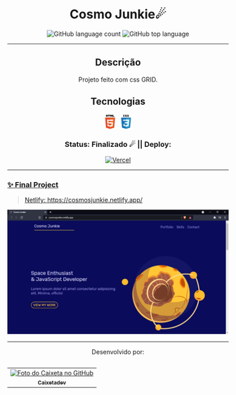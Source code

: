 <h1 align = "center">Cosmo Junkie☄</h1>
<p align = "center"><img alt="GitHub language count" src="https://img.shields.io/github/languages/count/Caixetadev/cosmojunkie">
  <img alt="GitHub top language" src="https://img.shields.io/github/languages/top/caixetadev/cosmojunkie?color=green">
  
  ---
  
 <h2 align = "center"> Descrição </h2>
 <p align = "center">Projeto feito com css GRID.</p>

<h2 align = "center">Tecnologias </h2>

<p align = "center">
<code><img height="32" src="https://raw.githubusercontent.com/github/explore/80688e429a7d4ef2fca1e82350fe8e3517d3494d/topics/html/html.png" alt="HTML5"/></code>
<code><img height="32" src="https://raw.githubusercontent.com/github/explore/80688e429a7d4ef2fca1e82350fe8e3517d3494d/topics/css/css.png" alt="CSS"/></code>

</p>

<h3 align = "center">Status: Finalizado ☄ || Deploy: </h3>  
<p align = "center"><a href = "https://cosmosjunkie.netlify.app/"><img alt="Vercel" src="https://img.shields.io/badge/vercel%20-%23000000.svg?&style=for-the-badge&logo=vercel&logoColor=white"/</a></p>

---
### ✨ Final Project
> Netlify: https://cosmosjunkie.netlify.app/
<p align="center">
  <img src="https://github.com/Caixetadev/CosmoJunkie/blob/main/assets/img/homecosmo.png?raw=true" alt="Cosmo Junkie" />
</p>

---

<p align = "center"> Desenvolvido por:</p>

<table align="left"> <tr Style display inline-block> <td align="center"> <a href="https://github.com/Caixetadev"> <img src="https://avatars.githubusercontent.com/u/87894998?v=4" width="100px;" alt="Foto do Caixeta no GitHub"/><br> <sub> <b>Caixetadev</b> </sub> </a> </td> </table>

---
